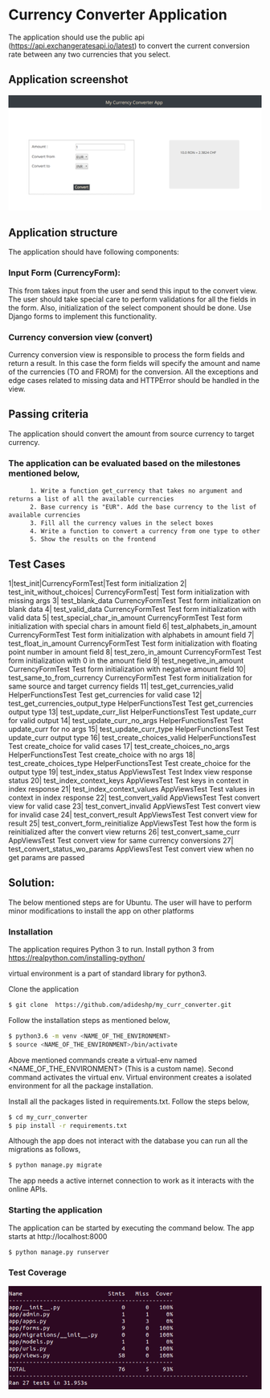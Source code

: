 # Currency Converter Application
The application should use the public api (https://api.exchangeratesapi.io/latest) to convert the current conversion rate between any two currencies that you select.

## Application screenshot
![alt text](appshot.png)
## Application structure
The application should have following components:

### Input Form (CurrencyForm): 
This from takes input from the user and send this input to the convert view. The user should take special care to perform validations for all the fields in the form. Also, initialization of the select component should be done. Use Django forms to implement this functionality.

### Currency conversion view (convert)
Currency conversion view is responsible to process the form fields and return a result. In this case the form fields will specify the amount and name of the currencies (TO and FROM) for the conversion. All the exceptions and edge cases related to missing data and HTTPError should be handled in the view. 

## Passing criteria
The application should convert the amount from source currency to target currency.

### The application can be evaluated based on the milestones mentioned below,
          1. Write a function get_currency that takes no argument and returns a list of all the available currencies
          2. Base currency is "EUR". Add the base currency to the list of available currencies
          3. Fill all the currency values in the select boxes
          4. Write a function to convert a currency from one type to other
          5. Show the results on the frontend
          
## Test Cases
1|test_init|CurrencyFormTest|Test form initialization
2|	test_init_without_choices|	CurrencyFormTest|	Test form initialization with missing args
3|	test_blank_data	CurrencyFormTest	Test form initialization on blank data
4|	test_valid_data	CurrencyFormTest	Test form initialization with valid data
5|	test_special_char_in_amount	CurrencyFormTest	Test form initialization with special chars in amount field
6|	test_alphabets_in_amount	CurrencyFormTest	Test form initialization with alphabets in amount field
7|	test_float_in_amount	CurrencyFormTest	Test form initialization with floating point number in amount field
8|	test_zero_in_amount	CurrencyFormTest	Test form initialization with 0 in the amount field
9|	test_negetive_in_amount	CurrencyFormTest	Test form initialization with negative amount field
10|	test_same_to_from_currency	CurrencyFormTest	Test form initialization for same source and target currency fields
11|	test_get_currencies_valid	HelperFunctionsTest	Test get_currencies for valid case
12|	test_get_currencies_output_type	HelperFunctionsTest	Test get_currencies output type
13|	test_update_curr_list	HelperFunctionsTest	Test update_curr for valid output
14|	test_update_curr_no_args	HelperFunctionsTest	Test update_curr for no args
15|	test_update_curr_type	HelperFunctionsTest	Test update_curr output type
16|	test_create_choices_valid	HelperFunctionsTest	Test create_choice for valid cases
17|	test_create_choices_no_args	HelperFunctionsTest	Test create_choice with no args
18|	test_create_choices_type	HelperFunctionsTest	Test create_choice for the output type
19|	test_index_status	AppViewsTest	Test Index view response status
20|	test_index_context_keys	AppViewsTest	Test keys in context in index response
21|	test_index_context_values	AppViewsTest	Test values in context in index response
22|	test_convert_valid	AppViewsTest	Test convert view for valid case
23|	test_convert_invalid	AppViewsTest	Test convert view for invalid case
24|	test_convert_result	AppViewsTest	Test convert view for result
25|	test_convert_form_reinitialize	AppViewsTest	Test how the form is reinitialized after the convert view returns
26|	test_convert_same_curr	AppViewsTest	Test convert view for same currency conversions
27|	test_convert_status_wo_params	AppViewsTest	Test convert view when no get params are passed


## Solution:
The below mentioned steps are for Ubuntu. The user will have to perform minor modifications to install the app on other platforms
### Installation

The application requires Python 3 to run.
Install python 3 from https://realpython.com/installing-python/


virtual environment is a part of standard library for python3. 

Clone the application 
```sh
$ git clone  https://github.com/adideshp/my_curr_converter.git
```


Follow the installation steps as mentioned below,
```sh
$ python3.6 -m venv <NAME_OF_THE_ENVIRONMENT> 
$ source <NAME_OF_THE_ENVIRONMENT>/bin/activate
```
Above mentioned commands create a virtual-env named <NAME_OF_THE_ENVIRONMENT> (This is a custom name). Second command activates the virtual env. Virtual environment creates a isolated environment for all the package installation.

Install all the packages listed in requirements.txt. Follow the steps below,
```sh
$ cd my_curr_converter
$ pip install -r requirements.txt
```

Although the app does not interact with the database you can run all the migrations as follows,
```sh
$ python manage.py migrate
```

The app needs a active internet connection to work as it interacts with the online APIs.

### Starting the application
The application can be started by executing the command below. The app starts at http://localhost:8000

```sh
$ python manage.py runserver
```

### Test Coverage
![alt text](coverage.png)
